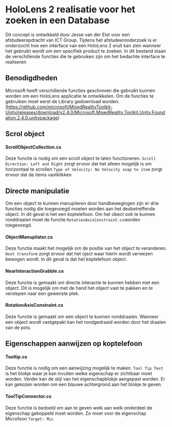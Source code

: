 # HoloLens 2 realisatie voor het zoeken in een Database

Dit concept is ontwikkeld door Jesse van der Elst voor een afstudeeropdracht van ICT Group. Tijdens het afstudeeronderzoek is er onderzocht hoe een interface van een HoloLens 2 eruit kan zien wanneer het gebruikt wordt om een specifiek product te zoeken. In dit bestand staan de verschillende functies die te gebruiken zijn om het bedachte interface te realiseren

## Benodigdheden
Microsoft heeft verschillende functies geschreven die gebruikt kunnen worden om een HoloLens applicatie te ontwikkelen. Om de functies te gebruiken moet eerst de Library gedownload worden. (https://github.com/microsoft/MixedRealityToolkit-Unity/releases/download/v2.4.0/Microsoft.MixedReality.Toolkit.Unity.Foundation.2.4.0.unitypackage)

## Scrol object

#### ScrollObjectCollection.cs
Deze functie is nodig om een scroll object te laten functioneren. 
`Scroll Direction: Left and Right` zorgt ervoor dat het alleen mogelijk is om horizontaal te scrollen
`Type of Velocity: No Velocity snap to item` zorgt ervoor dat de items vastklikken

## Directe manipulatie
Om een object te kunnen manupileren door handbewegingen zijn er drie functies nodig die toegevoegd moeten worden aan het desbetreffende object. In dit geval is het een koptelefoon. Om het obect ook te kunnen ronddraaien moet de functie `RotationAxisConstraint.cs`worden toegevoegd.

#### ObjectManupilator.cs
Deze functie maakt het mogelijk om de positie van het object te veranderen. `Host transform` zorgt ervoor dat het oject waar hierin wordt verwezen bewogen wordt. In dit geval is dat het koptelefoon object.

#### NearInteractionGrabble.cs
Deze functie is gemaakt om directe interactie te kunnen hebben met een object. Dit is mogelijk om met de hand het object vast te pakken en te verslepen naar een gewenste plek. 

#### RotationAxisConstraint.cs
Deze functie is gemaakt om een object te kunnen ronddraaien. Wanneer een object wordt vastgepakt kan het rondgedraaid worden door het draaien van de pols. 

## Eigenschappen aanwijzen op koptelefoon

#### Tooltip.cs
Deze functie is nodig om een aanwijzing mogelijk te maken. `Tool Tip Text` is het blokje waar je kan invullen welke eigenschap er zichtbaar moet worden. Verder kan de stijl van het eigenschapblokje aangepast worden. Er kan gekozen worden om een blauwe achtergrond aan het blokje te geven.

#### ToolTipConnector.cs
Deze functie is bedoeld om aan te geven welk aan welk onderdeel de eigenschap gekoppeld moet worden. Zo moet voor de eigenschap Microfoon `Target: Mic`



